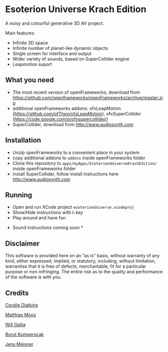 Esoterion Universe Krach Edition
================================

A noisy and colourful generative 3D AV project.

Main features:
- Infinite 3D space
- Infinite number of planet-like dynamic objects
- Single screen for interface and output
- Wider variety of sounds, based on SuperCollider engine
- Leapmotion suport

What you need
-------------

- The most recent version of openFrameworks, download from https://github.com/openframeworks/openFrameworks/archive/master.zip
- additional openFrameworks addons: ofxLeapMotion (https://github.com/ofTheo/ofxLeapMotion), ofxSuperCollider (https://code.google.com/p/ofxsupercollider/)
- SuperCollider, download from http://www.audiosynth.com

Installation
------------

- Unzip openFrameworks to a convenient place in your system
- copy additional addons to `addons` inside openFrameworks folder
- Clone this repository to `apps/myApps/EsoterionUniverseKrachEdition/` inside openFrameworks folder
- install SuperCollider, follow install instructions here http://www.audiosynth.com

Running
-------

- Open and run XCode project `esoterionUniverse.xcodeproj`
- Show/Hide instructions with `h` key
- Play around and have fun

* Sound instructions coming soon *


Disclaimer
----------

This software is provided here on an “as is” basis, without warranty of any kind, either expressed, implied, or statutory, including, without limitation, warranties that it is free of defects, merchantable, fit for a particular purpose or non-infringing. The entire risk as to the quality and performance of the software is with you.

Credits
---------------------

[Coralie Diatkine](http://coraliediatkine.eu)

[Matthias Moos](http://matthiasmoos.tumblr.com)

[Will Gallia](http://willgallia.com)

[Borut Kumperscak](http://wirelesscowboy.org)

[Jens Meisner](http://digitalstages.com)
